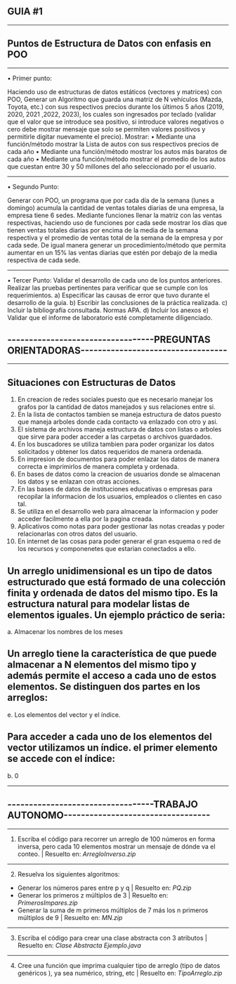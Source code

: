 ## GUIA #1
**********************************************************************************************************************
## Puntos de Estructura de Datos con enfasis en POO
**********************************************************************************************************************
•  Primer punto: 

Haciendo uso de estructuras de datos estáticos (vectores y matrices) con POO, Generar un
Algoritmo que guarda una matriz de N vehículos (Mazda, Toyota, etc.) con sus respectivos precios
durante los últimos 5 años (2019, 2020, 2021 ,2022, 2023), los cuales son ingresados por teclado
(validar que el valor que se introduce sea positivo, si introduce valores negativos o cero debe mostrar
mensaje que solo se permiten valores positivos y permitirle digitar nuevamente el precio). Mostrar:
• Mediante una función/método mostrar la Lista de autos con sus respectivos precios de cada año
• Mediante una función/método mostrar los autos más baratos de cada año
• Mediante una función/método mostrar el promedio de los autos que cuestan entre 30 y 50
millones del año seleccionado por el usuario.
**********************************************************************************************************************
•  Segundo Punto: 

Generar con POO, un programa que por cada día de la semana (lunes a domingo) acumula la
cantidad de ventas totales diarias de una empresa, la empresa tiene 6 sedes. Mediante funciones
llenar la matriz con las ventas respectivas, haciendo uso de funciones por cada sede mostrar los días
que tienen ventas totales diarias por encima de la media de la semana respectiva y el promedio de
ventas total de la semana de la empresa y por cada sede. De igual manera generar un
procedimiento/método que permita aumentar en un 15% las ventas diarias que estén por debajo de la
media respectiva de cada sede.
**********************************************************************************************************************
•  Tercer Punto:
Validar el desarrollo de cada uno de los puntos anteriores. Realizar las pruebas pertinentes para
verificar que se cumple con los requerimientos.
a) Especificar las causas de error que tuvo durante el desarrollo de la guía.
b) Escribir las conclusiones de la práctica realizada.
c) Incluir la bibliografía consultada. Normas APA.
d) Incluir los anexos
e) Validar que el informe de laboratorio esté completamente diligenciado.

## ----------------------------------PREGUNTAS ORIENTADORAS----------------------------------

**********************************************************************************************************************
## Situaciones con Estructuras de Datos
1. En creacion de redes sociales puesto que es necesario manejar los grafos por la cantidad de datos manejados y sus relaciones entre si.
2. En la lista de contactos tambien se maneja estructura de datos puesto que maneja arboles donde cada contacto va enlazado con otro y asi.
3. El sistema de archivos maneja estructura de datos con listas o arboles que sirve para poder acceder a las carpetas o archivos guardados.
4. En los buscadores se utiliza tambien para poder organizar los datos solicitados y obtener los datos requeridos de manera ordenada.
5. En impresion de documentos para poder enlazar los datos de manera correcta e imprimirlos de manera completa y ordenada.
6. En bases de datos como la creacion de usuarios donde se almacenan los datos y se enlazan con otras acciones.
7. En las bases de datos de instituciones educativas o empresas para recopilar la informacion de los usuarios, empleados o clientes en caso tal.
8. Se utiliza en el desarrollo web para almacenar la informacion y poder acceder facilmente a ella por la pagina creada.
9. Aplicativos como notas para poder gestionar las notas creadas y poder relacionarlas con otros datos del usuario.
10. En internet de las cosas para poder generar el gran esquema o red de los recursos y componenetes que estarian conectados a ello.

## Un arreglo unidimensional es un tipo de datos estructurado que está formado de una colección finita y ordenada de datos del mismo tipo. Es la estructura natural para modelar listas de elementos iguales. Un ejemplo práctico de seria:

 a. Almacenar los nombres de los meses

## Un arreglo tiene la característica de que puede almacenar a N elementos del mismo tipo y además permite el acceso a cada uno de estos elementos. Se distinguen dos partes en los arreglos:

 e. Los elementos del vector y el índice.

## Para acceder a cada uno de los elementos del vector utilizamos un índice. el primer elemento se accede con el índice:

 b. 0
**********************************************************************************************************************
##      ----------------------------------TRABAJO AUTONOMO----------------------------------
**********************************************************************************************************************
1. Escriba el código para recorrer un arreglo de 100 números en forma inversa, pero cada 10
elementos mostrar un mensaje de dónde va el conteo.
| Resuelto en: _ArregloInverso.zip_
**********************************************************************************************************************
2. Resuelva los siguientes algoritmos:
- Generar los números pares entre p y q
| Resuelto en: _PQ.zip_
- Generar los primeros z múltiplos de 3
| Resuelto en: _PrimerosImpares.zip_
- Generar la suma de m primeros múltiplos de 7 más los n primeros múltiplos de 9
| Resuelto en: _MN.zip_
**********************************************************************************************************************
3. Escriba el código para crear una clase abstracta con 3 atributos | Resuelto en: _Clase Abstracta Ejemplo.java_
**********************************************************************************************************************
4. Cree una función que imprima cualquier tipo de arreglo (tipo de datos genéricos <T>), ya sea
numérico, string, etc | Resuelto en: _TipoArreglo.zip_
